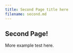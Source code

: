 ```yaml
---
title: Second Page title here
filename: second.md
---
```


## Second Page!

More example test here. 
